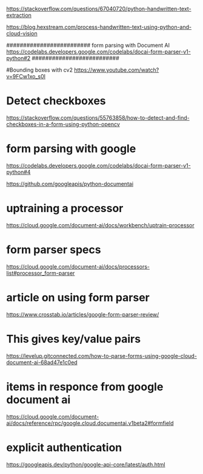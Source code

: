 https://stackoverflow.com/questions/67040720/python-handwritten-text-extraction

https://blog.hexstream.com/process-handwritten-text-using-python-and-cloud-vision


#########################
form parsing with Document AI
https://codelabs.developers.google.com/codelabs/docai-form-parser-v1-python#2
##########################


#Bounding boxes with cv2
https://www.youtube.com/watch?v=9FCw1xo_s0I


# Detect checkboxes
https://stackoverflow.com/questions/55763858/how-to-detect-and-find-checkboxes-in-a-form-using-python-opencv

# form parsing with google

https://codelabs.developers.google.com/codelabs/docai-form-parser-v1-python#4


https://github.com/googleapis/python-documentai


# uptraining a processor
https://cloud.google.com/document-ai/docs/workbench/uptrain-processor

# form parser specs
https://cloud.google.com/document-ai/docs/processors-list#processor_form-parser

# article on using form parser
https://www.crosstab.io/articles/google-form-parser-review/

# This gives key/value pairs
https://levelup.gitconnected.com/how-to-parse-forms-using-google-cloud-document-ai-68ad47e1c0ed

# items in responce from google document ai

https://cloud.google.com/document-ai/docs/reference/rpc/google.cloud.documentai.v1beta2#formfield


# explicit authentication
https://googleapis.dev/python/google-api-core/latest/auth.html